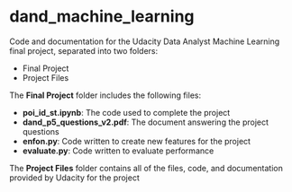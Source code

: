 # dand_machine_learning
Code and documentation for the Udacity Data Analyst Machine Learning final project, separated into two folders:
<ul>
<li>Final Project</li>
<li>Project Files</li>
</ul>

The <b>Final Project</b> folder includes the following files:
<ul>
<li><b>poi_id_st.ipynb</b>: The code used to complete the project</li>
<li><b>dand_p5_questions_v2.pdf</b>: The document answering the project questions</li>
<li><b>enfon.py</b>: Code written to create new features for the project</li>
<li><b>evaluate.py</b>: Code written to evaluate performance</li>
</ul>

The <b>Project Files</b> folder contains all of the files, code, and documentation provided by Udacity for the project
